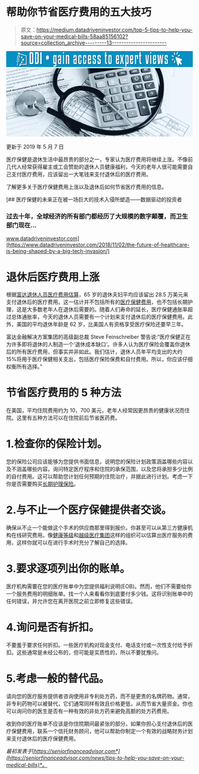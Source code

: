 # 帮助你节省医疗费用的五大技巧

> 原文：<https://medium.datadriveninvestor.com/top-5-tips-to-help-you-save-on-your-medical-bills-58aa85156102?source=collection_archive---------13----------------------->

[![](img/d54d966b52f961539dbb0ef70387c622.png)](http://www.track.datadriveninvestor.com/1B9E)![](img/5dc1ea4f878fa026874327bdb65109cf.png)

更新于 2019 年 5 月 7 日

医疗保健是退休生活中最昂贵的部分之一，专家认为医疗费用将继续上涨。不像前几代人经常获得雇主或工会赞助的退休人员健康福利，今天的老年人很可能需要自己支付医疗费用，应该留出一大笔钱来支付退休后的医疗费用。

了解更多关于医疗保健费用上涨以及退休后如何节省医疗费用的信息。

[](https://www.datadriveninvestor.com/2018/11/02/the-future-of-healthcare-is-being-shaped-by-a-big-tech-invasion/) [## 医疗保健的未来正在被一场巨大的技术入侵所塑造——数据驱动的投资者

### 过去十年，全球经济的所有部门都经历了大规模的数字颠覆，而卫生部门现在…

www.datadriveninvestor.com](https://www.datadriveninvestor.com/2018/11/02/the-future-of-healthcare-is-being-shaped-by-a-big-tech-invasion/) 

# 退休后医疗费用上涨

根据[富达退休人员医疗费用估算](https://www.fidelity.com/viewpoints/personal-finance/plan-for-rising-health-care-costs)，65 岁的退休夫妇平均应该留出 28.5 万美元来支付退休后的医疗费用。这一估计并不包括所有的[医疗保健费用](https://seniorfinanceadvisor.com/news/top-retirement-healthcare-costs)，也不包括长期护理，这是大多数老年人在退休后需要的。随着人们寿命的延长，医疗保健通胀率超过总体通胀率，今天的退休人员需要有一个计划来支付退休后的医疗保健费用。此外，美国的平均退休年龄是 62 岁，比美国人有资格享受医疗保险还要早三年。

富达金融解决方案集团的高级副总裁 Steve Feinschreiber 警告说:“医疗保健正在为许多即将退休的人制造一个‘退休成本缺口’。许多人认为医疗保险会覆盖你退休后的所有医疗费用，但事实并非如此。我们估计，退休人员年平均支出的大约 15%将用于医疗保健相关支出，包括医疗保险保费和自付费用。所以，你应该仔细权衡所有选择。”

# 节省医疗费用的 5 种方法

在美国，平均住院费用约为 10，700 美元，老年人经常因更昂贵的健康状况而住院。这里有五种方法可以在住院前后节省医药费。

# 1.检查你的保险计划。

您的保险公司应该能够为您提供书面信息，说明您的保险计划政策涵盖哪些内容以及不涵盖哪些内容。询问特定医疗程序和住院的承保范围，以及您将承担多少比例的自付费用。这可以帮助您计划任何预期的住院治疗，并据此进行计划。考虑一下你是否需要购买[长期护理保险](https://seniorfinanceadvisor.com/investments/long-term-care-insurance)。

# 2.与不止一个医疗保健提供者交谈。

确保从不止一个能做这个手术的供应商那里得到报价。你甚至可以从第三方健康机构在线研究费用。像[健康等级](https://www.healthgrades.com/)和[越级医疗集团](http://www.leapfroggroup.org/)这样的组织可以估算出医疗服务的费用，这样你就可以在进行手术时充分了解自己的选择。

# 3.要求逐项列出你的账单。

医疗机构需要在您的医疗账单中为您提供福利说明(EOB)。然而，他们不需要给你一个服务费用的明细账单。找一个人来看看你到底要付多少钱。这将识别账单中的任何错误，并允许您在离开医院之前立即修复这些错误。

# 4.询问是否有折扣。

不要羞于要求任何折扣。一些医疗机构对现金支付、电话支付或一次性支付给予折扣。这些通常是未经公布的，但可能是实质性的，所以不要犹豫问。

# 5.考虑一般的替代品。

请向您的医疗服务提供者咨询使用非专利处方药，而不是更贵的名牌药物。通常，非专利药物可以被替代，它们通常同样有效且价格更低，从而节省大量资金。你也可以询问你的医生是否有一种有效的非处方药来避免高额的处方药费用。

收到你的医疗账单不应该是你住院期间最紧张的部分。如果你担心支付退休后的医疗保健费用，联系一个信托财务顾问，他可以帮助你制定一个有效的战略财务计划来支付退休后的医疗保健费用。

*最初发表于*[*https://seniorfinanceadvisor.com*](https://seniorfinanceadvisor.com/news/tips-to-help-you-save-on-your-medical-bills)*。*